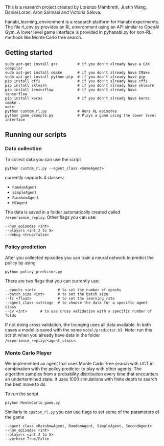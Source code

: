 This is a research project created by Lorenzo Mambretti, Justin Wang, Daniel Loran, Aron Sarmasi and Victoria Salova.

hanabi\_learning\_environment is a research platform for Hanabi experiments. The file rl\_env.py provides an RL environment using an API similar to OpenAI Gym. A lower level game interface is provided in pyhanabi.py for non-RL methods like Monte Carlo tree search.

## Getting started
```
sudo apt-get install g++         # if you don't already have a CXX compiler
sudo apt-get install cmake       # if you don't already have CMake
sudo apt-get install python-pip  # if you don't already have pip
pip install cffi                 # if you don't already have cffi
pip install sklearn              # if you don't already have sklearn
pip install tensorflow           # if you don't already have tensorflow
pip install keras                # if you don't already have keras
cmake .
make
python custom_rl.py              # Runs RL episodes
python game_example.py           # Plays a game using the lower level interface
```

## Running our scripts

### Data collection
To collect data you can use the script
```
python custom_rl.py --agent_class <nameAgent>
```
currently supports 4 classes:
- `RandomAgent`
- `SimpleAgent`
- `RainbowAgent`
- `MCAgent`

The data is saved in a folder automatically created called `/experience_replay`. Other flags you can use:
```
--num_episodes <int>
--players <int 2 to 5>
--debug <true/false>
```

### Policy prediction
After you collected episodes you can train a neural network to predict the policy by using
```
python policy_predictor.py
```
There are two flags that you can currently use:
```
--epochs <int>          # to set the number of epochs
--batch_size <int>      # to set the batch size
--lr <float>            # to set the learning rate
--agent_class <string>  # to choose the data for a specific agent class
--cv <int>		# to use cross validation with a specific number of folds
```

If not doing cross validation, the trainging uses all data available. In both cases a model is saved with the name `model/predictor.h5`. *Note*: run this script when you already have data in the folder `/experience_replay/<agent_class>`.

### Monte Carlo Player
We implemented an agent that uses Monte Carlo Tree search with UCT in combination with the policy predictor to play with other agents. The algorithm samples from a probability distribution every time that encounters an undertermined state. It uses 1000 simulations with finite depth to search the best move to do.

To run the script
```
ptyhon MonteCarlo_game.py
```
Similarly to `custom_rl.py` you can use flags to set some of the parameters of the game
```
--agent_class <RainbowAgent, RandomAgent, SimpleAgent, SecondAgent>
--num_episodes <int>
--players <int 2 to 5>
--verbose True/False
```
